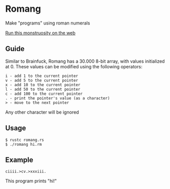 # Romang
Make "programs" using roman numerals

[Run this monstruosity on the web](https://catmanl.github.io/romang/index.html)

## Guide
Similar to Brainfuck, Romang has a 30.000 8-bit array, with values initialized at 0. These values can be modified using the following operators:

```
i - add 1 to the current pointer
v - add 5 to the current pointer
x - add 10 to the current pointer
l - add 50 to the current pointer
c - add 100 to the current pointer
. - print the pointer's value (as a character)
> - move to the next pointer
```

Any other character will be ignored

## Usage
```
$ rustc romang.rs
$ ./romang hi.rm
```

## Example
```
ciiii.>cv.>xxxiii.
```

This program prints "hi!"

